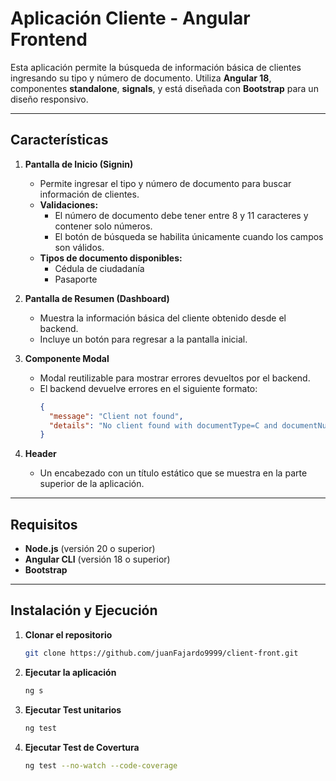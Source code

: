# **Aplicación Cliente - Angular Frontend**

Esta aplicación permite la búsqueda de información básica de clientes ingresando su tipo y número de documento. Utiliza **Angular 18**, componentes **standalone**, **signals**, y está diseñada con **Bootstrap** para un diseño responsivo. 

---

## **Características**

1. **Pantalla de Inicio (Signin)**  
   - Permite ingresar el tipo y número de documento para buscar información de clientes.
   - **Validaciones:**
     - El número de documento debe tener entre 8 y 11 caracteres y contener solo números.
     - El botón de búsqueda se habilita únicamente cuando los campos son válidos.
   - **Tipos de documento disponibles:**
     - Cédula de ciudadanía
     - Pasaporte

2. **Pantalla de Resumen (Dashboard)**  
   - Muestra la información básica del cliente obtenido desde el backend.
   - Incluye un botón para regresar a la pantalla inicial.

3. **Componente Modal**  
   - Modal reutilizable para mostrar errores devueltos por el backend.
   - El backend devuelve errores en el siguiente formato:
     ```json
     {
       "message": "Client not found",
       "details": "No client found with documentType=C and documentNumber=234453221"
     }
     ```

4. **Header**  
   - Un encabezado con un título estático que se muestra en la parte superior de la aplicación.

---

## **Requisitos**

- **Node.js** (versión 20 o superior)
- **Angular CLI** (versión 18 o superior)
- **Bootstrap**

---

## **Instalación y Ejecución**

1. **Clonar el repositorio**
   ```bash
   git clone https://github.com/juanFajardo9999/client-front.git
2. **Ejecutar la aplicación**
   ```bash
   ng s 
3. **Ejecutar Test unitarios**
   ```bash
   ng test
4. **Ejecutar Test de Covertura**
   ```bash
   ng test --no-watch --code-coverage
